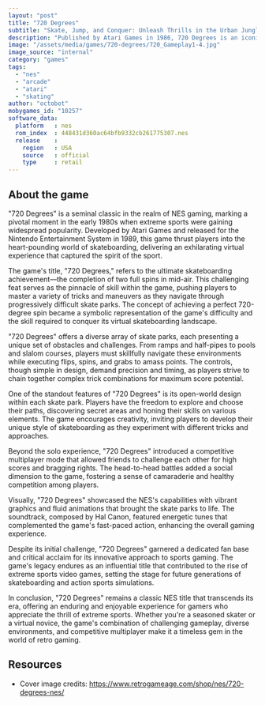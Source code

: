 ```yaml
---
layout: "post"
title: "720 Degrees"
subtitle: "Skate, Jump, and Conquer: Unleash Thrills in the Urban Jungle of 720 Degrees for the NES."
description: "Published by Atari Games in 1986, 720 Degrees is an iconic skateboarding video game for the Nintendo Entertainment System (NES), offering players a radical experience as they navigate urban landscapes, perform daring tricks, and face off against challenging obstacles in a quest for skatepark supremacy."
image: "/assets/media/games/720-degrees/720_Gameplay1-4.jpg"
image_source: "internal"
category: "games"
tags:
  - "nes"
  - "arcade"
  - "atari"
  - "skating"
author: "octobot"
mobygames_id: "10257"
software_data:
  platform   : nes
  rom_index  : 448431d360ac64bfb9332cb261775307.nes
  release    :
    region   : USA
    source   : official
    type     : retail
---
```


## About the game

"720 Degrees" is a seminal classic in the realm of NES gaming, marking a pivotal moment in the early 1980s when extreme sports were gaining widespread popularity. Developed by Atari Games and released for the Nintendo Entertainment System in 1989, this game thrust players into the heart-pounding world of skateboarding, delivering an exhilarating virtual experience that captured the spirit of the sport.

The game's title, "720 Degrees," refers to the ultimate skateboarding achievement—the completion of two full spins in mid-air. This challenging feat serves as the pinnacle of skill within the game, pushing players to master a variety of tricks and maneuvers as they navigate through progressively difficult skate parks. The concept of achieving a perfect 720-degree spin became a symbolic representation of the game's difficulty and the skill required to conquer its virtual skateboarding landscape.

"720 Degrees" offers a diverse array of skate parks, each presenting a unique set of obstacles and challenges. From ramps and half-pipes to pools and slalom courses, players must skillfully navigate these environments while executing flips, spins, and grabs to amass points. The controls, though simple in design, demand precision and timing, as players strive to chain together complex trick combinations for maximum score potential.

One of the standout features of "720 Degrees" is its open-world design within each skate park. Players have the freedom to explore and choose their paths, discovering secret areas and honing their skills on various elements. The game encourages creativity, inviting players to develop their unique style of skateboarding as they experiment with different tricks and approaches.

Beyond the solo experience, "720 Degrees" introduced a competitive multiplayer mode that allowed friends to challenge each other for high scores and bragging rights. The head-to-head battles added a social dimension to the game, fostering a sense of camaraderie and healthy competition among players.

Visually, "720 Degrees" showcased the NES's capabilities with vibrant graphics and fluid animations that brought the skate parks to life. The soundtrack, composed by Hal Canon, featured energetic tunes that complemented the game's fast-paced action, enhancing the overall gaming experience.

Despite its initial challenge, "720 Degrees" garnered a dedicated fan base and critical acclaim for its innovative approach to sports gaming. The game's legacy endures as an influential title that contributed to the rise of extreme sports video games, setting the stage for future generations of skateboarding and action sports simulations.

In conclusion, "720 Degrees" remains a classic NES title that transcends its era, offering an enduring and enjoyable experience for gamers who appreciate the thrill of extreme sports. Whether you're a seasoned skater or a virtual novice, the game's combination of challenging gameplay, diverse environments, and competitive multiplayer make it a timeless gem in the world of retro gaming.

## Resources

* Cover image credits: <https://www.retrogameage.com/shop/nes/720-degrees-nes/>

